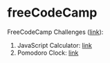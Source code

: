 # freeCodeCamp

FreeCodeCamp Challenges ([link](https://www.freecodecamp.com/map)):

1) JavaScript Calculator: [link](https://mxmknnv.github.io/freeCodeCamp/javascript-calculator/)
2) Pomodoro Clock: [link](https://mxmknnv.github.io/freeCodeCamp/pomodoro-clock/)

